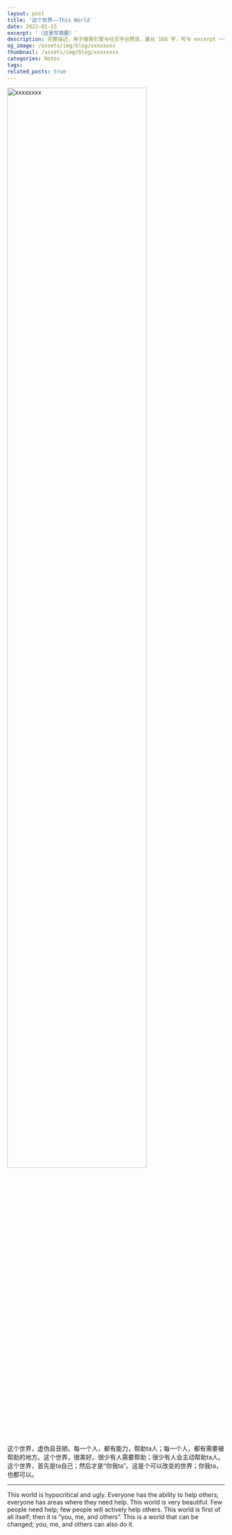 ```yaml
---
layout: post
title: '这个世界——This World'
date: 2022-01-23
excerpt: '（这里写摘要）'
description: 完整描述，用于搜索引擎与社交平台预览，最长 160 字，可与 excerpt 一致
og_image: /assets/img/blog/xxxxxxxx
thumbnail: /assets/img/blog/xxxxxxxx
categories: Notes
tags: 
related_posts: true
---
```


<img src="/assets/img/blog/xxxxxxxx" style="width:80%;" alt="xxxxxxxx">

这个世界，虚伪且丑陋。每一个人，都有能力，帮助ta人；每一个人，都有需要被帮助的地方。这个世界，很美好。很少有人需要帮助；很少有人会主动帮助ta人。这个世界，首先是ta自己；然后才是“你我ta”。这是个可以改变的世界；你我ta，也都可以。

---

This world is hypocritical and ugly. Everyone has the ability to help others; everyone has areas where they need help. This world is very beautiful. Few people need help; few people will actively help others. This world is first of all itself; then it is “you, me, and others”. This is a world that can be changed; you, me, and others can also do it.